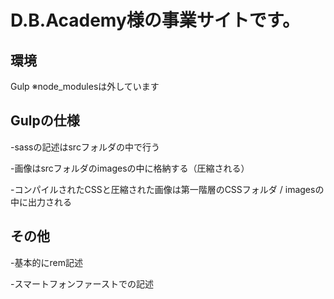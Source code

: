 # D.B.Academy様の事業サイトです。

## 環境
Gulp
※node_modulesは外しています

## Gulpの仕様
-sassの記述はsrcフォルダの中で行う

-画像はsrcフォルダのimagesの中に格納する（圧縮される）

-コンパイルされたCSSと圧縮された画像は第一階層のCSSフォルダ / imagesの中に出力される

## その他
-基本的にrem記述

-スマートフォンファーストでの記述

